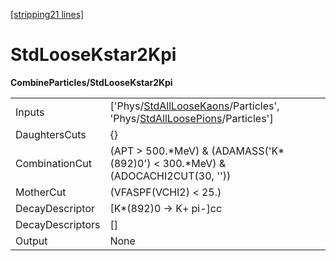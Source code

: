 [[stripping21 lines]](./stripping21-index)

# StdLooseKstar2Kpi

**CombineParticles/StdLooseKstar2Kpi**

|                  |                                                                                                                                                                              |
|------------------|------------------------------------------------------------------------------------------------------------------------------------------------------------------------------|
| Inputs           | ['Phys/[StdAllLooseKaons](./stripping21-commonparticles-stdallloosekaons)/Particles', 'Phys/[StdAllLoosePions](./stripping21-commonparticles-stdallloosepions)/Particles'] |
| DaughtersCuts    | {}                                                                                                                                                                           |
| CombinationCut   | (APT \> 500.\*MeV) & (ADAMASS('K\*(892)0') \< 300.\*MeV) & (ADOCACHI2CUT(30, ''))                                                                                            |
| MotherCut        | (VFASPF(VCHI2) \< 25.)                                                                                                                                                       |
| DecayDescriptor  | [K\*(892)0 -\> K+ pi-]cc                                                                                                                                                   |
| DecayDescriptors | []                                                                                                                                                                         |
| Output           | None                                                                                                                                                                         |
